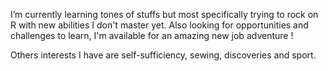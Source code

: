 I’m currently learning tones of stuffs but most specifically trying to rock on R with new abilities I don't master yet. Also looking for opportunities and challenges to learn, I'm available for an amazing new job adventure !

Others interests I have are self-sufficiency, sewing, discoveries and sport.


<!---
PeresLisa/PeresLisa is a ✨ special ✨ repository because its `README.md` (this file) appears on your GitHub profile.
You can click the Preview link to take a look at your changes.
--->
